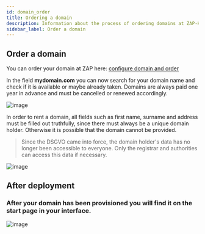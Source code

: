 ```yaml
---
id: domain_order
title: Ordering a domain
description: Information about the process of ordering domains at ZAP-Hosting - ZAP-Hosting.com documentation
sidebar_label: Order a domain
---
```


## Order a domain

You can order your domain at ZAP here: [configure domain and order](https://zap-hosting.com/de/shop/product/domain/)

In the field **mydomain.com** you can now search for your domain name and check if it is available or maybe already taken. Domains are always paid one year in advance and must be cancelled or renewed accordingly.

![image](https://user-images.githubusercontent.com/13604413/159175914-69b5a2c4-c456-40f1-9fa8-4a972ea2af7c.png)


In order to rent a domain, all fields such as first name, surname and address must be filled out truthfully, since there must always be a unique domain holder. Otherwise it is possible that the domain cannot be provided.

>  Since the DSGVO came into force, the domain holder's data has no longer been accessible to everyone. Only the registrar and authorities can access this data if necessary.  


![image](https://user-images.githubusercontent.com/13604413/159175924-79547794-44c0-4577-a9d2-709878b88a68.png)



## After deployment

### After your domain has been provisioned you will find it on the start page in your interface.


![image](https://user-images.githubusercontent.com/13604413/159175925-3ea6fbf5-e891-4ce4-85c7-71cdfa9fa82d.png)






 
